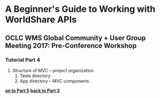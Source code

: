 # A Beginner's Guide to Working with WorldShare APIs
## OCLC WMS Global Community + User Group Meeting 2017: Pre-Conference Workshop
### Tutorial Part 4

1. Structure of MVC – project organization
	1. Tests directory
	2. App directory – MVC components

**[on to Part 5](tutorial-05.md)**
**[back to Part 3](tutorial-03.md)**